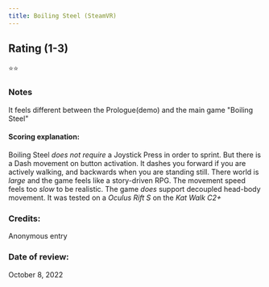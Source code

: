 ```yaml
---
title: Boiling Steel (SteamVR)
---
```


## Rating (1-3)
⭐⭐

### Notes
It feels different between the Prologue(demo) and the main game "Boiling Steel"

#### Scoring explanation:
Boiling Steel *does not require* a Joystick Press in order to sprint. But there is a Dash movement on button activation. It dashes you forward if you are actively walking, and backwards when you are standing still.
There world is *large* and the game feels like a story-driven RPG.
The movement speed feels too *slow* to be realistic.
The game *does* support decoupled head-body movement.
It was tested on a *Oculus Rift S* on the *Kat Walk C2+*

### Credits:
Anonymous entry

### Date of review:
October 8, 2022

